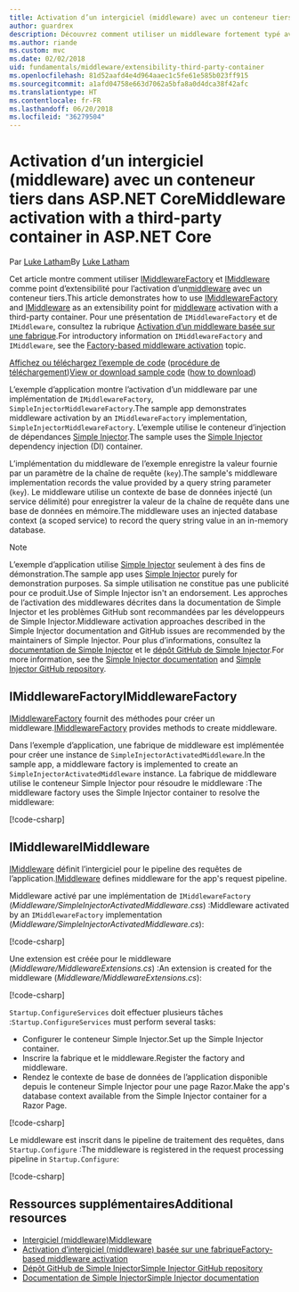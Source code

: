 ```yaml
---
title: Activation d’un intergiciel (middleware) avec un conteneur tiers dans ASP.NET Core
author: guardrex
description: Découvrez comment utiliser un middleware fortement typé avec une activation basée sur une fabrique et un conteneur tiers dans ASP.NET Core.
ms.author: riande
ms.custom: mvc
ms.date: 02/02/2018
uid: fundamentals/middleware/extensibility-third-party-container
ms.openlocfilehash: 81d52aafd4e4d964aaec1c5fe61e585b023ff915
ms.sourcegitcommit: a1afd04758e663d7062a5bfa8a0d4dca38f42afc
ms.translationtype: HT
ms.contentlocale: fr-FR
ms.lasthandoff: 06/20/2018
ms.locfileid: "36279504"
---
```

# <a name="middleware-activation-with-a-third-party-container-in-aspnet-core"></a><span data-ttu-id="50811-103">Activation d’un intergiciel (middleware) avec un conteneur tiers dans ASP.NET Core</span><span class="sxs-lookup"><span data-stu-id="50811-103">Middleware activation with a third-party container in ASP.NET Core</span></span>

<span data-ttu-id="50811-104">Par [Luke Latham](https://github.com/guardrex)</span><span class="sxs-lookup"><span data-stu-id="50811-104">By [Luke Latham](https://github.com/guardrex)</span></span>

<span data-ttu-id="50811-105">Cet article montre comment utiliser [IMiddlewareFactory](/dotnet/api/microsoft.aspnetcore.http.imiddlewarefactory) et [IMiddleware](/dotnet/api/microsoft.aspnetcore.http.imiddleware) comme point d’extensibilité pour l’activation d’un[middleware](xref:fundamentals/middleware/index) avec un conteneur tiers.</span><span class="sxs-lookup"><span data-stu-id="50811-105">This article demonstrates how to use [IMiddlewareFactory](/dotnet/api/microsoft.aspnetcore.http.imiddlewarefactory) and [IMiddleware](/dotnet/api/microsoft.aspnetcore.http.imiddleware) as an extensibility point for [middleware](xref:fundamentals/middleware/index) activation with a third-party container.</span></span> <span data-ttu-id="50811-106">Pour une présentation de `IMiddlewareFactory` et de `IMiddleware`, consultez la rubrique [Activation d’un middleware basée sur une fabrique](xref:fundamentals/middleware/extensibility).</span><span class="sxs-lookup"><span data-stu-id="50811-106">For introductory information on `IMiddlewareFactory` and `IMiddleware`, see the [Factory-based middleware activation](xref:fundamentals/middleware/extensibility) topic.</span></span>

<span data-ttu-id="50811-107">[Affichez ou téléchargez l’exemple de code](https://github.com/aspnet/Docs/tree/master/aspnetcore/fundamentals/middleware/extensibility-third-party-container/sample) ([procédure de téléchargement](xref:tutorials/index#how-to-download-a-sample))</span><span class="sxs-lookup"><span data-stu-id="50811-107">[View or download sample code](https://github.com/aspnet/Docs/tree/master/aspnetcore/fundamentals/middleware/extensibility-third-party-container/sample) ([how to download](xref:tutorials/index#how-to-download-a-sample))</span></span>

<span data-ttu-id="50811-108">L’exemple d’application montre l’activation d’un middleware par une implémentation de `IMiddlewareFactory`, `SimpleInjectorMiddlewareFactory`.</span><span class="sxs-lookup"><span data-stu-id="50811-108">The sample app demonstrates middleware activation by an `IMiddlewareFactory` implementation, `SimpleInjectorMiddlewareFactory`.</span></span> <span data-ttu-id="50811-109">L’exemple utilise le conteneur d’injection de dépendances [Simple Injector](https://simpleinjector.org).</span><span class="sxs-lookup"><span data-stu-id="50811-109">The sample uses the [Simple Injector](https://simpleinjector.org) dependency injection (DI) container.</span></span>

<span data-ttu-id="50811-110">L’implémentation du middleware de l’exemple enregistre la valeur fournie par un paramètre de la chaîne de requête (`key`).</span><span class="sxs-lookup"><span data-stu-id="50811-110">The sample's middleware implementation records the value provided by a query string parameter (`key`).</span></span> <span data-ttu-id="50811-111">Le middleware utilise un contexte de base de données injecté (un service délimité) pour enregistrer la valeur de la chaîne de requête dans une base de données en mémoire.</span><span class="sxs-lookup"><span data-stu-id="50811-111">The middleware uses an injected database context (a scoped service) to record the query string value in an in-memory database.</span></span>

> [!NOTE]
> <span data-ttu-id="50811-112">L’exemple d’application utilise [Simple Injector](https://github.com/simpleinjector/SimpleInjector) seulement à des fins de démonstration.</span><span class="sxs-lookup"><span data-stu-id="50811-112">The sample app uses [Simple Injector](https://github.com/simpleinjector/SimpleInjector) purely for demonstration purposes.</span></span> <span data-ttu-id="50811-113">Sa simple utilisation ne constitue pas une publicité pour ce produit.</span><span class="sxs-lookup"><span data-stu-id="50811-113">Use of Simple Injector isn't an endorsement.</span></span> <span data-ttu-id="50811-114">Les approches de l’activation des middlewares décrites dans la documentation de Simple Injector et les problèmes GitHub sont recommandées par les développeurs de Simple Injector.</span><span class="sxs-lookup"><span data-stu-id="50811-114">Middleware activation approaches described in the Simple Injector documentation and GitHub issues are recommended by the maintainers of Simple Injector.</span></span> <span data-ttu-id="50811-115">Pour plus d’informations, consultez la [documentation de Simple Injector](https://simpleinjector.readthedocs.io/en/latest/index.html) et le [dépôt GitHub de Simple Injector](https://github.com/simpleinjector/SimpleInjector).</span><span class="sxs-lookup"><span data-stu-id="50811-115">For more information, see the [Simple Injector documentation](https://simpleinjector.readthedocs.io/en/latest/index.html) and [Simple Injector GitHub repository](https://github.com/simpleinjector/SimpleInjector).</span></span>

## <a name="imiddlewarefactory"></a><span data-ttu-id="50811-116">IMiddlewareFactory</span><span class="sxs-lookup"><span data-stu-id="50811-116">IMiddlewareFactory</span></span>

<span data-ttu-id="50811-117">[IMiddlewareFactory](/dotnet/api/microsoft.aspnetcore.http.imiddlewarefactory) fournit des méthodes pour créer un middleware.</span><span class="sxs-lookup"><span data-stu-id="50811-117">[IMiddlewareFactory](/dotnet/api/microsoft.aspnetcore.http.imiddlewarefactory) provides methods to create middleware.</span></span>

<span data-ttu-id="50811-118">Dans l’exemple d’application, une fabrique de middleware est implémentée pour créer une instance de `SimpleInjectorActivatedMiddleware`.</span><span class="sxs-lookup"><span data-stu-id="50811-118">In the sample app, a middleware factory is implemented to create an `SimpleInjectorActivatedMiddleware` instance.</span></span> <span data-ttu-id="50811-119">La fabrique de middleware utilise le conteneur Simple Injector pour résoudre le middleware :</span><span class="sxs-lookup"><span data-stu-id="50811-119">The middleware factory uses the Simple Injector container to resolve the middleware:</span></span>

[!code-csharp[](extensibility-third-party-container/sample/Middleware/SimpleInjectorMiddlewareFactory.cs?name=snippet1&highlight=5-8,12)]

## <a name="imiddleware"></a><span data-ttu-id="50811-120">IMiddleware</span><span class="sxs-lookup"><span data-stu-id="50811-120">IMiddleware</span></span>

<span data-ttu-id="50811-121">[IMiddleware](/dotnet/api/microsoft.aspnetcore.http.imiddleware) définit l’intergiciel pour le pipeline des requêtes de l’application.</span><span class="sxs-lookup"><span data-stu-id="50811-121">[IMiddleware](/dotnet/api/microsoft.aspnetcore.http.imiddleware) defines middleware for the app's request pipeline.</span></span>

<span data-ttu-id="50811-122">Middleware activé par une implémentation de `IMiddlewareFactory` (*Middleware/SimpleInjectorActivatedMiddleware.css*) :</span><span class="sxs-lookup"><span data-stu-id="50811-122">Middleware activated by an `IMiddlewareFactory` implementation (*Middleware/SimpleInjectorActivatedMiddleware.cs*):</span></span>

[!code-csharp[](extensibility-third-party-container/sample/Middleware/SimpleInjectorActivatedMiddleware.cs?name=snippet1)]

<span data-ttu-id="50811-123">Une extension est créée pour le middleware (*Middleware/MiddlewareExtensions.cs*) :</span><span class="sxs-lookup"><span data-stu-id="50811-123">An extension is created for the middleware (*Middleware/MiddlewareExtensions.cs*):</span></span>

[!code-csharp[](extensibility-third-party-container/sample/Middleware/MiddlewareExtensions.cs?name=snippet1)]

<span data-ttu-id="50811-124">`Startup.ConfigureServices` doit effectuer plusieurs tâches :</span><span class="sxs-lookup"><span data-stu-id="50811-124">`Startup.ConfigureServices` must perform several tasks:</span></span>

* <span data-ttu-id="50811-125">Configurer le conteneur Simple Injector.</span><span class="sxs-lookup"><span data-stu-id="50811-125">Set up the Simple Injector container.</span></span>
* <span data-ttu-id="50811-126">Inscrire la fabrique et le middleware.</span><span class="sxs-lookup"><span data-stu-id="50811-126">Register the factory and middleware.</span></span>
* <span data-ttu-id="50811-127">Rendez le contexte de base de données de l’application disponible depuis le conteneur Simple Injector pour une page Razor.</span><span class="sxs-lookup"><span data-stu-id="50811-127">Make the app's database context available from the Simple Injector container for a Razor Page.</span></span>

[!code-csharp[](extensibility-third-party-container/sample/Startup.cs?name=snippet1)]

<span data-ttu-id="50811-128">Le middleware est inscrit dans le pipeline de traitement des requêtes, dans `Startup.Configure` :</span><span class="sxs-lookup"><span data-stu-id="50811-128">The middleware is registered in the request processing pipeline in `Startup.Configure`:</span></span>

[!code-csharp[](extensibility-third-party-container/sample/Startup.cs?name=snippet2&highlight=13)]

## <a name="additional-resources"></a><span data-ttu-id="50811-129">Ressources supplémentaires</span><span class="sxs-lookup"><span data-stu-id="50811-129">Additional resources</span></span>

* [<span data-ttu-id="50811-130">Intergiciel (middleware)</span><span class="sxs-lookup"><span data-stu-id="50811-130">Middleware</span></span>](xref:fundamentals/middleware/index)
* [<span data-ttu-id="50811-131">Activation d’intergiciel (middleware) basée sur une fabrique</span><span class="sxs-lookup"><span data-stu-id="50811-131">Factory-based middleware activation</span></span>](xref:fundamentals/middleware/extensibility)
* [<span data-ttu-id="50811-132">Dépôt GitHub de Simple Injector</span><span class="sxs-lookup"><span data-stu-id="50811-132">Simple Injector GitHub repository</span></span>](https://github.com/simpleinjector/SimpleInjector)
* [<span data-ttu-id="50811-133">Documentation de Simple Injector</span><span class="sxs-lookup"><span data-stu-id="50811-133">Simple Injector documentation</span></span>](https://simpleinjector.readthedocs.io/en/latest/index.html)
